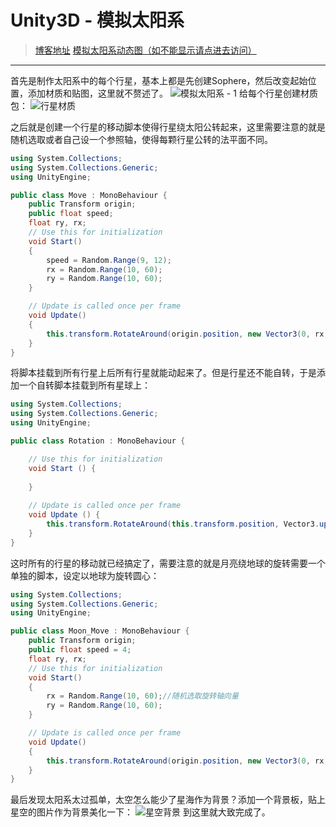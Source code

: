 Unity3D - 模拟太阳系
===
>[博客地址](https://segmentfault.com/a/1190000014158774)
[模拟太阳系动态图（如不能显示请点进去访问）](http://photo.163.com/liux276/#m=2&aid=316890016&pid=9904150707)
---
首先是制作太阳系中的每个行星，基本上都是先创建Sophere，然后改变起始位置，添加材质和贴图，这里就不赘述了。
![模拟太阳系 - 1](http://img2.ph.126.net/6h-k86zP-1VbuMM8R6oxuQ==/6597273176309746922.png)
给每个行星创建材质包：
![行星材质](http://img2.ph.126.net/X61PWGWAJUQdY-Ufd1XFiA==/1650850738508353508.png)


之后就是创建一个行星的移动脚本使得行星绕太阳公转起来，这里需要注意的就是随机选取或者自己设一个参照轴，使得每颗行星公转的法平面不同。
```cs
using System.Collections;
using System.Collections.Generic;
using UnityEngine;

public class Move : MonoBehaviour {
    public Transform origin;
    public float speed;
    float ry, rx;
    // Use this for initialization  
    void Start()
    {
        speed = Random.Range(9, 12);
        rx = Random.Range(10, 60);
        ry = Random.Range(10, 60);
    }

    // Update is called once per frame  
    void Update()
    {
        this.transform.RotateAround(origin.position, new Vector3(0, rx, ry), speed * Time.deltaTime);
    }
}
```
将脚本挂载到所有行星上后所有行星就能动起来了。但是行星还不能自转，于是添加一个自转脚本挂载到所有星球上：
```cs
using System.Collections;
using System.Collections.Generic;
using UnityEngine;

public class Rotation : MonoBehaviour {

	// Use this for initialization
	void Start () {
		
	}
	
	// Update is called once per frame
	void Update () {
        this.transform.RotateAround(this.transform.position, Vector3.up, Random.Range(1, 3));	
	}
}
```
这时所有的行星的移动就已经搞定了，需要注意的就是月亮绕地球的旋转需要一个单独的脚本，设定以地球为旋转圆心：
```cs
using System.Collections;
using System.Collections.Generic;
using UnityEngine;

public class Moon_Move : MonoBehaviour {
    public Transform origin;
    public float speed = 4;
    float ry, rx;
    // Use this for initialization  
    void Start()
    {
        rx = Random.Range(10, 60);//随机选取旋转轴向量
        ry = Random.Range(10, 60);
    }

    // Update is called once per frame  
    void Update()
    {
        this.transform.RotateAround(origin.position, new Vector3(0, rx, ry), speed * Time.deltaTime);
    }
}
```
最后发现太阳系太过孤单，太空怎么能少了星海作为背景？添加一个背景板，贴上星空的图片作为背景美化一下：
![星空背景](http://img0.ph.126.net/n8aG_g6tHv0CdQlKpPdT5A==/6597344644565938944.png)
到这里就大致完成了。